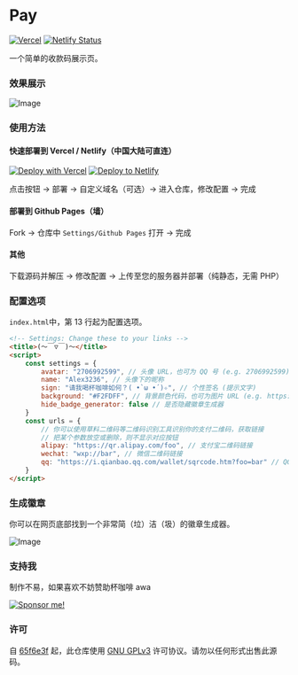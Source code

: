 # Pay

[![Vercel](https://vercelbadge.vercel.app/api/alex3236/pay)](https://vercel.com/alex3236/pay) [![Netlify Status](https://api.netlify.com/api/v1/badges/7badc2ac-2e40-4ed2-8df5-704a25fc921d/deploy-status)](https://app.netlify.com/sites/al-pay/deploys)

一个简单的收款码展示页。

### 效果展示

![Image](https://user-images.githubusercontent.com/45303195/158306208-a682e9c1-1f9c-4614-950e-6078b5f4eca0.png)

### 使用方法

#### 快速部署到 Vercel / Netlify（中国大陆可直连）

[![Deploy with Vercel](https://vercel.com/button)](https://vercel.com/new/clone?repository-url=https%3A%2F%2Fgithub.com%2Falex3236%2Fpay&demo-title=Pay&demo-description=A%20demo%20site%20by%20Alex3236.&demo-url=https://al-pay.vercel.app/&demo-image=https://user-images.githubusercontent.com/45303195/158306208-a682e9c1-1f9c-4614-950e-6078b5f4eca0.png) [![Deploy to Netlify](https://www.netlify.com/img/deploy/button.svg)](https://app.netlify.com/start/deploy?repository=https://github.com/alex3236/pay)

点击按钮 -> 部署 -> 自定义域名（可选）-> 进入仓库，修改配置 -> 完成

#### 部署到 Github Pages（墙）

Fork -> 仓库中 `Settings/Github Pages` 打开 -> 完成

#### 其他

下载源码并解压 -> 修改配置 -> 上传至您的服务器并部署（纯静态，无需 PHP）

### 配置选项

`index.html`中，第 13 行起为配置选项。

```html
<!-- Settings: Change these to your links -->
<title>(～￣▽￣)～</title>
<script>
    const settings = {
        avatar: "2706992599", // 头像 URL，也可为 QQ 号 (e.g. 2706992599) 或 Github 用户名 (e.g. @alex3236)
        name: "Alex3236", // 头像下的昵称
        sign: "请我喝杯咖啡如何？( •̀ ω •́ )✧", // 个性签名 (提示文字)
        background: "#F2FDFF", // 背景颜色代码，也可为图片 URL (e.g. https://www.dmoe.cc/random.php)
        hide_badge_generator: false // 是否隐藏徽章生成器
    }
    const urls = {
        // 你可以使用草料二维码等二维码识别工具识别你的支付二维码，获取链接
        // 把某个参数放空或删除，则不显示对应按钮
        alipay: "https://qr.alipay.com/foo", // 支付宝二维码链接
        wechat: "wxp://bar", // 微信二维码链接
        qq: "https://i.qianbao.qq.com/wallet/sqrcode.htm?foo=bar" // QQ 二维码链接
    }
</script>
```

### 生成徽章

你可以在网页底部找到一个非常简（垃）洁（圾）的徽章生成器。

![Image](https://user-images.githubusercontent.com/45303195/158335111-533f73fb-264d-4eee-ac9a-5d37a3a8c3ff.png)

### 支持我

制作不易，如果喜欢不妨赞助杯咖啡 awa

[![Sponsor me!](https://img.shields.io/badge/Sponsor%20me!-blue?logo=alipay&logoColor=white&style=flat-square)](https://pay-alex3236.vercel.app/)

### 许可
自 [65f6e3f](https://github.com/alex3236/pay/commit/65f6e3f74e26e766b611b2d36f42d6841ad5d806) 起，此仓库使用 [GNU GPLv3](https://www.gnu.org/licenses/gpl-3.0.html) 许可协议。请勿以任何形式出售此源码。
